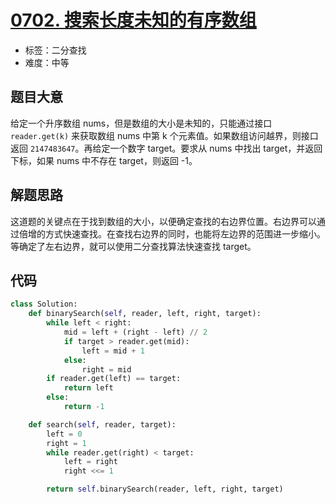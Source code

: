 # [0702. 搜索长度未知的有序数组](https://leetcode-cn.com/problems/search-in-a-sorted-array-of-unknown-size/)

- 标签：二分查找
- 难度：中等

## 题目大意

给定一个升序数组 nums，但是数组的大小是未知的，只能通过接口 `reader.get(k)` 来获取数组 nums 中第 k 个元素值。如果数组访问越界，则接口返回 `2147483647`。再给定一个数字 target。要求从 nums 中找出 target，并返回下标，如果 nums 中不存在 target，则返回 -1。

## 解题思路

这道题的关键点在于找到数组的大小，以便确定查找的右边界位置。右边界可以通过倍增的方式快速查找。在查找右边界的同时，也能将左边界的范围进一步缩小。等确定了左右边界，就可以使用二分查找算法快速查找 target。

## 代码

```Python
class Solution:
    def binarySearch(self, reader, left, right, target):
        while left < right:
            mid = left + (right - left) // 2
            if target > reader.get(mid):
                left = mid + 1
            else:
                right = mid
        if reader.get(left) == target:
            return left
        else:
            return -1

    def search(self, reader, target):
        left = 0
        right = 1
        while reader.get(right) < target:
            left = right
            right <<= 1

        return self.binarySearch(reader, left, right, target)
```

